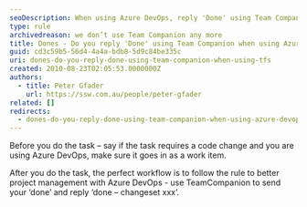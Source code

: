```yaml
---
seoDescription: When using Azure DevOps, reply 'Done' using Team Companion after completing a task that requires code changes.
type: rule
archivedreason: we don’t use Team Companion any more
title: Dones - Do you reply 'Done' using Team Companion when using Azure DevOps?
guid: cd3c59b5-56d4-4a4a-bdb8-5d9c84be335c
uri: dones-do-you-reply-done-using-team-companion-when-using-tfs
created: 2010-08-23T02:05:53.0000000Z
authors:
  - title: Peter Gfader
    url: https://ssw.com.au/people/peter-gfader
related: []
redirects:
  - dones-do-you-reply-done-using-team-companion-when-using-azure-devops
---
```


Before you do the task – say if the task requires a code change and you are using Azure DevOps, make sure it goes in as a work item. 

<!--endintro-->

After you do the task, the perfect workflow is to follow the rule to better project management with Azure DevOps - use TeamCompanion to send your ‘done’ and reply ‘done – changeset xxx’.
